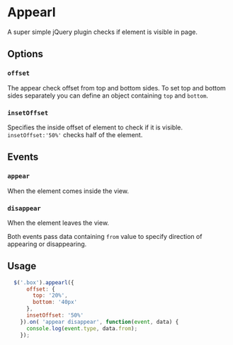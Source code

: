# Appearl
A super simple jQuery plugin checks if element is visible in page.

## Options
### `offset`
The appear check offset from top and bottom sides. To set top and bottom sides separately you can define an object containing `top` and `bottom`.

### `insetOffset`
Specifies the inside offset of element to check if it is visible. `insetOffset:'50%'` checks half of the element.

## Events
### `appear`
When the element comes inside the view.

### `disappear`
When the element leaves the view.

Both events pass data containing `from` value to specify direction of appearing or disappearing.

## Usage
```javascript
  $('.box').appearl({
      offset: {
        top: '20%',
        bottom: '40px'
      },
      insetOffset: '50%'
    }).on( 'appear disappear', function(event, data) {
      console.log(event.type, data.from);
    });
```